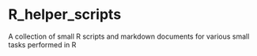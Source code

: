 # R_helper_scripts
A collection of small R scripts and markdown documents for various small tasks performed in R
